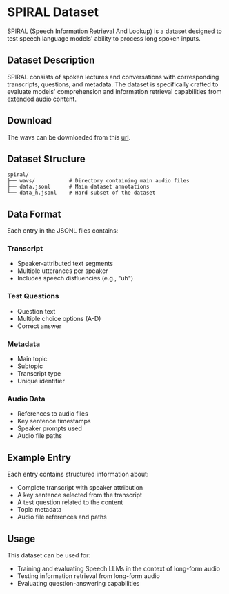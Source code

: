 # SPIRAL Dataset

SPIRAL (Speech Information Retrieval And Lookup) is a dataset designed to test speech language models' ability to process long spoken inputs.

## Dataset Description

SPIRAL consists of spoken lectures and conversations with corresponding transcripts, questions, and metadata. The dataset is specifically crafted to evaluate models' comprehension and information retrieval capabilities from extended audio content.

## Download

The wavs can be downloaded from this [url](https://drive.google.com/file/d/1NXr9N8Q3WhlUe5RtEdymH1Ck8oMmSYWb/view?usp=sharing).

## Dataset Structure

```
spiral/
├── wavs/           # Directory containing main audio files
├── data.jsonl      # Main dataset annotations
└── data_h.jsonl    # Hard subset of the dataset
```

## Data Format

Each entry in the JSONL files contains:

### Transcript

- Speaker-attributed text segments
- Multiple utterances per speaker
- Includes speech disfluencies (e.g., "uh")

### Test Questions

- Question text
- Multiple choice options (A-D)
- Correct answer

### Metadata

- Main topic
- Subtopic
- Transcript type
- Unique identifier

### Audio Data

- References to audio files
- Key sentence timestamps
- Speaker prompts used
- Audio file paths

## Example Entry

Each entry contains structured information about:

- Complete transcript with speaker attribution
- A key sentence selected from the transcript
- A test question related to the content
- Topic metadata
- Audio file references and paths

## Usage

This dataset can be used for:

- Training and evaluating Speech LLMs in the context of long-form audio
- Testing information retrieval from long-form audio
- Evaluating question-answering capabilities